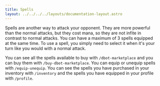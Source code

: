 ```yaml
---
title: Spells
layout: ../../../../layouts/documentation-layout.astro
---
```


Spells are another way to attack your opponent. They are more powerful than the normal attacks, but they cost mana, so they are not infite in contrast to normal attacks.
You can have a maximum of 3 spells equipped at the same time. To use a spell, you simply need to select it when it's your turn like you would with a normal attack.

You can see all the spells available to buy with `/dbot-marketplace` and you can buy them with `/buy-dbot-marketplace`. You can equip or unequip spells with `/equip-unequip`. You can see the spells you have purchased in your inventory with `/inventory` and the spells you have equipped in your profile with `/profile`.
